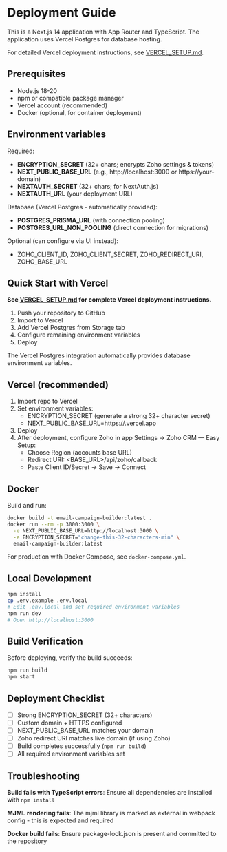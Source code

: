 # Deployment Guide

This is a Next.js 14 application with App Router and TypeScript. The application uses Vercel Postgres for database hosting.

For detailed Vercel deployment instructions, see [VERCEL_SETUP.md](VERCEL_SETUP.md).

## Prerequisites

- Node.js 18-20
- npm or compatible package manager
- Vercel account (recommended)
- Docker (optional, for container deployment)

## Environment variables

Required:
- **ENCRYPTION_SECRET** (32+ chars; encrypts Zoho settings & tokens)
- **NEXT_PUBLIC_BASE_URL** (e.g., http://localhost:3000 or https://your-domain)
- **NEXTAUTH_SECRET** (32+ chars; for NextAuth.js)
- **NEXTAUTH_URL** (your deployment URL)

Database (Vercel Postgres - automatically provided):
- **POSTGRES_PRISMA_URL** (with connection pooling)
- **POSTGRES_URL_NON_POOLING** (direct connection for migrations)

Optional (can configure via UI instead):
- ZOHO_CLIENT_ID, ZOHO_CLIENT_SECRET, ZOHO_REDIRECT_URI, ZOHO_BASE_URL

## Quick Start with Vercel

**See [VERCEL_SETUP.md](VERCEL_SETUP.md) for complete Vercel deployment instructions.**

1. Push your repository to GitHub
2. Import to Vercel
3. Add Vercel Postgres from Storage tab
4. Configure remaining environment variables
5. Deploy

The Vercel Postgres integration automatically provides database environment variables.

## Vercel (recommended)

1. Import repo to Vercel
2. Set environment variables:
   - ENCRYPTION_SECRET (generate a strong 32+ character secret)
   - NEXT_PUBLIC_BASE_URL=https://<your-vercel>.vercel.app
3. Deploy
4. After deployment, configure Zoho in app Settings → Zoho CRM — Easy Setup:
   - Choose Region (accounts base URL)
   - Redirect URI: <BASE_URL>/api/zoho/callback
   - Paste Client ID/Secret → Save → Connect

## Docker

Build and run:
```bash
docker build -t email-campaign-builder:latest .
docker run --rm -p 3000:3000 \
  -e NEXT_PUBLIC_BASE_URL=http://localhost:3000 \
  -e ENCRYPTION_SECRET="change-this-32-characters-min" \
  email-campaign-builder:latest
```

For production with Docker Compose, see `docker-compose.yml`.

## Local Development

```bash
npm install
cp .env.example .env.local
# Edit .env.local and set required environment variables
npm run dev
# Open http://localhost:3000
```

## Build Verification

Before deploying, verify the build succeeds:
```bash
npm run build
npm start
```

## Deployment Checklist

- [ ] Strong ENCRYPTION_SECRET (32+ characters)
- [ ] Custom domain + HTTPS configured
- [ ] NEXT_PUBLIC_BASE_URL matches your domain
- [ ] Zoho redirect URI matches live domain (if using Zoho)
- [ ] Build completes successfully (`npm run build`)
- [ ] All required environment variables set

## Troubleshooting

**Build fails with TypeScript errors**: Ensure all dependencies are installed with `npm install`

**MJML rendering fails**: The mjml library is marked as external in webpack config - this is expected and required

**Docker build fails**: Ensure package-lock.json is present and committed to the repository